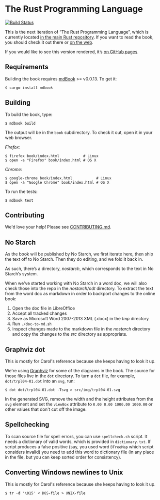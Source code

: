 # The Rust Programming Language

[![Build Status](https://travis-ci.org/rust-lang/book.svg?branch=master)](https://travis-ci.org/rust-lang/book)

This is the next iteration of “The Rust Programming Language”, which is
currently located [in the main Rust repository][src]. If you want to read the
book, you should check it out there or [on the web][prod].

[src]: https://github.com/rust-lang/rust/tree/master/src/doc/book
[prod]: https://doc.rust-lang.org/book/

If you would like to see this version rendered, it’s [on GitHub pages][html].

[html]: http://rust-lang.github.io/book/

## Requirements

Building the book requires [mdBook] >= v0.0.13. To get it:

[mdBook]: https://github.com/azerupi/mdBook

```
$ cargo install mdbook
```

## Building

To build the book, type:

```
$ mdbook build
```

The output will be in the `book` subdirectory. To check it out, open it in
your web browser.

_Firefox:_
```
$ firefox book/index.html           # Linux
$ open -a "Firefox" book/index.html # OS X
```

_Chrome:_
```
$ google-chrome book/index.html           # Linux
$ open -a "Google Chrome" book/index.html # OS X
```

To run the tests:

```
$ mdbook test
```

## Contributing

We'd love your help! Please see [CONTRIBUTING.md][contrib].

[contrib]: https://github.com/rust-lang/book/blob/master/CONTRIBUTING.md

## No Starch

As the book will be published by No Starch, we first iterate here, then ship the
text off to No Starch. Then they do editing, and we fold it back in.

As such, there’s a directory, *nostarch*, which corresponds to the text in No
Starch’s system.

When we've started working with No Starch in a word doc, we will also check
those into the repo in the *nostarch/odt* directory. To extract the text from
the word doc as markdown in order to backport changes to the online book:

1. Open the doc file in LibreOffice
1. Accept all tracked changes
1. Save as Microsoft Word 2007-2013 XML (.docx) in the *tmp* directory
1. Run `./doc-to-md.sh`
1. Inspect changes made to the markdown file in the *nostarch* directory and copy the changes to the *src* directory as appropriate.

## Graphviz dot

This is mostly for Carol's reference because she keeps having to look it up.

We're using [Graphviz](http://graphviz.org/) for some of the diagrams in the
book. The source for those files live in the `dot` directory. To turn a `dot`
file, for example, `dot/trpl04-01.dot` into an `svg`, run:

```
$ dot dot/trpl04-01.dot -Tsvg > src/img/trpl04-01.svg
```

In the generated SVG, remove the width and the height attributes from the `svg`
element and set the `viewBox` attribute to `0.00 0.00 1000.00 1000.00` or other
values that don't cut off the image.

## Spellchecking

To scan source file for spell errors, you can use `spellcheck.sh` script. It
needs a dictionary of valid words, which is provided in `dictionary.txt`. If
script produces a false positive (say, you used word `BTreeMap` which script
considers invalid) you need to add this word to dictionary file (in any place
in the file, but you can keep sorted order for consistency).

## Converting Windows newlines to Unix

This is mostly for Carol's reference because she keeps having to look it up.

```
$ tr -d '\015' < DOS-file > UNIX-file
```
